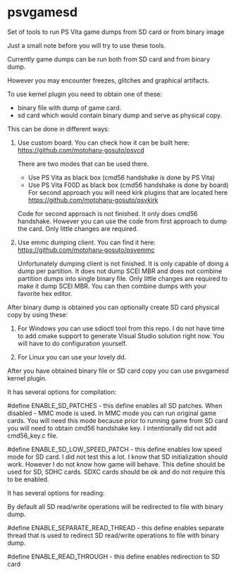 # psvgamesd
Set of tools to run PS Vita game dumps from SD card or from binary image

Just a small note before you will try to use these tools.

Currently game dumps can be run both from SD card and from binary dump.

However you may encounter freezes, glitches and graphical artifacts.

To use kernel plugin you need to obtain one of these:
- binary file with dump of game card.
- sd card which would contain binary dump and serve as physical copy.

This can be done in different ways:

1. Use custom board. You can check how it can be built here:
   https://github.com/motoharu-gosuto/psvcd
   
   There are two modes that can be used there.
   - Use PS Vita as black box (cmd56 handshake is done by PS Vita)
   - Use PS Vita F00D as black box (cmd56 handshake is done by board)
   For second approach you will need kirk plugins that are located here
   https://github.com/motoharu-gosuto/psvkirk
   
   Code for second approach is not finished. It only does cmd56 handshake.
   However you can use the code from first approach to dump the card.
   Only little changes are required.
   
2. Use emmc dumping client. You can find it here:
   https://github.com/motoharu-gosuto/psvemmc
   
   Unfortunately dumping client is not finished. 
   It is only capable of doing a dump per partition.
   It does not dump SCEI MBR and does not combine partition dumps into single binary file.
   Only little changes are required to make it dump SCEI MBR.
   You can then combine dumps with your favorite hex editor.
   
After binary dump is obtained you can optionally create SD card physical copy by using these:

1. For Windows you can use sdioctl tool from this repo. 
   I do not have time to add cmake support to generate Visual Studio solution right now.
   You will have to do configuration yourself.
   
2. For Linux you can use your lovely dd.

After you have obtained binary file or SD card copy you can use psvgamesd kernel plugin.

It has several options for compilation:

#define ENABLE_SD_PATCHES - this define enables all SD patches. When disabled - MMC mode is used.
In MMC mode you can run original game cards. You will need this mode because prior to running
game from SD card you will need to obtain cmd56 handshake key. I intentionally did not add cmd56_key.c file.

#define ENABLE_SD_LOW_SPEED_PATCH - this define enables low speed mode for SD card.
I did not test this a lot. I know that SD initialization should work. However I do not know how game will behave.
This define should be used for SD, SDHC cards. SDXC cards should be ok and do not require this to be enabled.

It has several options for reading:

By default all SD read/write operations will be redirected to file with binary dump.

#define ENABLE_SEPARATE_READ_THREAD - this define enables separate thread that is used to redirect SD read/write operations
to file with binary dump.

#define ENABLE_READ_THROUGH - this define enables redirection to SD card